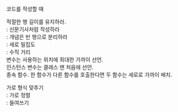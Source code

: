 코드를 작성할 때 <br>

적절한 행 길이를 유지하라. <br>
: 신문기사처럼 작성하라  <br>
: 개념은 빈 행으로 분리하라 <br>
: 세로 밀집도 <br>
: 수직 거리 <br>
변수는 사용하는 위치에 최대한 가까이 선언. <br>
인스턴스 변수는 클래스 맨 처음에 선언.  <br>
종속 함수. 한 함수가 다른 함수를 호출한다면 두 함수는 세로로 가까이 배치. <br>

가로 형식 맞추기 <br>
: 가로 정렬 <br>
: 들여쓰기 <br>
